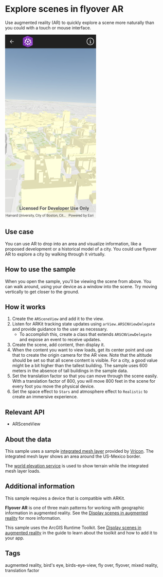 # Explore scenes in flyover AR

Use augmented reality (AR) to quickly explore a scene more naturally than you could with a touch or mouse interface.

![Scene shown in an app](ExploreScenesInFlyoverAR.jpg)

## Use case

You can use AR to drop into an area and visualize information, like a proposed development or a historical model of a city. You could use flyover AR to explore a city by walking through it virtually.

## How to use the sample

When you open the sample, you'll be viewing the scene from above. You can walk around, using your device as a window into the scene. Try moving vertically to get closer to the ground.

## How it works

1. Create the `ARSceneView` and add it to the view.
2. Listen for ARKit tracking state updates using `arView.ARSCNViewDelegate` and provide guidance to the user as necessary.
    * To accomplish this, create a class that extends `ARSCNViewDelegate` and expose an event to receive updates.
3. Create the scene, add content, then display it.
4. When the content you want to view loads, get its center point and use that to create the origin camera for the AR view. Note that the altitude should be set so that all scene content is visible. For a city, a good value might be a bit higher than the tallest building. The sample uses 600 meters in the absence of tall buildings in the sample data.
5. Set the translation factor so that you can move through the scene easily. With a translation factor of 800, you will move 800 feet in the scene for every foot you move the physical device.
6. Set the space effect to `Stars` and atmosphere effect to `Realistic` to create an immersive experience.

## Relevant API

* ARSceneView

## About the data

This sample uses a sample [integrated mesh layer](https://www.arcgis.com/home/item.html?id=dbc72b3ebb024c848d89a42fe6387a1b) provided by [Vricon](https://www.vricon.com/). The integrated mesh layer shows an area around the US-Mexico border.

The [world elevation service](https://elevation3d.arcgis.com/arcgis/rest/services/WorldElevation3D/Terrain3D/ImageServer) is used to show terrain while the integrated mesh layer loads.

## Additional information

This sample requires a device that is compatible with ARKit.

**Flyover AR** is one of three main patterns for working with geographic information in augmented reality. See the [Display scenes in augmented reality](https://developers.arcgis.com/net/scenes-3d/display-scenes-in-augmented-reality/) for more information.

This sample uses the ArcGIS Runtime Toolkit. See [Display scenes in augmented reality](https://developers.arcgis.com/net/scenes-3d/display-scenes-in-augmented-reality/) in the guide to learn about the toolkit and how to add it to your app.

## Tags

augmented reality, bird's eye, birds-eye-view, fly over, flyover, mixed reality, translation factor